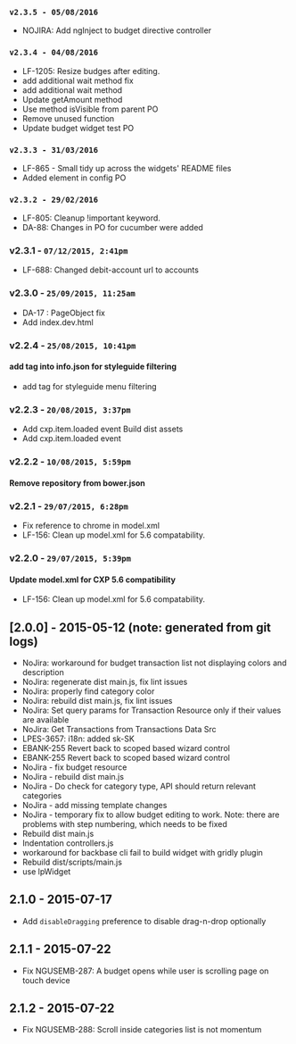 ### `v2.3.5 - 05/08/2016`
* NOJIRA: Add ngInject to budget directive controller

### `v2.3.4 - 04/08/2016`
* LF-1205: Resize budges after editing.
* add additional wait method fix
* add additional wait method
* Update getAmount method
* Use method isVisible from parent PO
* Remove unused function
* Update budget widget test PO

### `v2.3.3 - 31/03/2016`
* LF-865 - Small tidy up across the widgets' README files
* Added element in config PO

### `v2.3.2 - 29/02/2016`
* LF-805: Cleanup !important keyword.
* DA-88: Changes in PO for cucumber were added

### v2.3.1 - `07/12/2015, 2:41pm`
* LF-688: Changed debit-account url to accounts

### v2.3.0 - `25/09/2015, 11:25am`
* DA-17 : PageObject fix
* Add index.dev.html


### v2.2.4 - `25/08/2015, 10:41pm`
#### add tag into info.json for styleguide filtering
* add tag for styleguide menu filtering


### v2.2.3 - `20/08/2015, 3:37pm`
* Add cxp.item.loaded event Build dist assets
* Add cxp.item.loaded event


### v2.2.2 - `10/08/2015, 5:59pm`
#### Remove repository from bower.json


### v2.2.1 - `29/07/2015, 6:28pm`
* Fix reference to chrome in model.xml
* LF-156: Clean up model.xml for 5.6 compatability.


### v2.2.0 - `29/07/2015, 5:39pm`
#### Update model.xml for CXP 5.6 compatibility
* LF-156: Clean up model.xml for 5.6 compatability.


## [2.0.0] - 2015-05-12 (note: generated from git logs)

 - NoJira: workaround for budget transaction list not displaying colors and description
 - NoJira: regenerate dist main.js, fix lint issues
 - NoJira: properly find category color
 - NoJira: rebuild dist main.js, fix lint issues
 - NoJira: Set query params for Transaction Resource only if their values are available
 - NoJira: Get Transactions from Transactions Data Src
 - LPES-3657: i18n: added sk-SK
 - EBANK-255 Revert back to scoped based wizard control
 - EBANK-255 Revert back to scoped based wizard control
 - NoJira - fix budget resource
 - NoJira - rebuild dist main.js
 - NoJira - Do check for category type, API should return relevant categories
 - NoJira - add missing template changes
 - NoJira - temporary fix to allow budget editing to work. Note: there are problems with step numbering, which needs to be fixed
 - Rebuild dist main.js
 - Indentation controllers.js
 - workaround for backbase cli fail to build widget with gridly plugin
 - Rebuild dist/scripts/main.js
 - use lpWidget

## 2.1.0 - 2015-07-17

 - Add `disableDragging` preference to disable drag-n-drop optionally

## 2.1.1 - 2015-07-22

 - Fix NGUSEMB-287: A budget opens while user is scrolling page on touch device

## 2.1.2 - 2015-07-22

 - Fix NGUSEMB-288: Scroll inside categories list is not momentum
